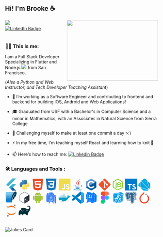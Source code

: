 <head>
  <link rel="stylesheet" href="https://cdn.jsdelivr.net/gh/devicons/devicon@latest/devicon.min.css">
</head>

<div align="justify">
<div id="header">

  <h2>Hi! I'm Brooke ☕</h2>
    <img align="right"src="https://media.giphy.com/media/l0HlNaQ6gWfllcjDO/giphy.gif" width="300" height="200"/>

  <img src="https://media.giphy.com/media/M9gbBd9nbDrOTu1Mqx/giphy.gif" width="100"/>
</div>

<div id="badges">
  <a href="https://www.linkedin.com/in/brooke-richards-swe">
    <img src="https://img.shields.io/badge/LinkedIn-blue?style=for-the-badge&logo=linkedin&logoColor=white" alt="LinkedIn Badge"/>
  </a>
</div>
<img src="https://komarev.com/ghpvc/?username=abrichards10&style=flat-square&color=blue" alt=""/>
</div>

### :woman_technologist: This is me:
I am a Full Stack Developer Specializing in Flutter and Node.js <img src="https://media.giphy.com/media/WUlplcMpOCEmTGBtBW/giphy.gif" width="30"> from San Francisco.

(_Also a Python and Web Instructor, and Tech Developer Teaching Assistant_)

- :telescope: I’m working as a Software Engineer and contributing to frontend and backend for building iOS, Android and Web Applications!

- 🎓 Graduated from USF with a Bachelor's in Computer Science and a minor in Mathematics, with an Associates in Natural Science from Sierra College

- :seedling: Challenging myself to make at least one commit a day >:)

- :zap: In my free time, I'm teaching myself React and learning how to knit 🧶

- :mailbox: Here's how to reach me: [![Linkedin Badge](https://img.shields.io/badge/-LinkedIn-blue?style=flat&logo=Linkedin&logoColor=white)](https://www.linkedin.com/in/brooke-richards-swe)

### :hammer_and_wrench: Languages and Tools :

<div>
  <img src='https://github.com/devicons/devicon/blob/v2.15.1/icons/flutter/flutter-original.svg' width=40 height=40>
  <img src='https://github.com/devicons/devicon/blob/v2.15.1/icons/python/python-original.svg' width=40 height=40>
  <img src='https://github.com/devicons/devicon/blob/v2.15.1/icons/html5/html5-plain.svg' width=40 height=40>
  <img src='https://github.com/devicons/devicon/blob/v2.15.1/icons/css3/css3-plain.svg' width=40 height=40>
  <img src='https://github.com/devicons/devicon/blob/v2.15.1/icons/javascript/javascript-plain.svg' width=40 height=40>
  <img src='https://github.com/devicons/devicon/blob/v2.15.1/icons/java/java-original.svg' width=40 height=40>
  <img src='https://github.com/devicons/devicon/blob/v2.15.1/icons/c/c-original.svg' width=40 height=40>
  <img src='https://github.com/devicons/devicon/blob/v2.15.1/icons/git/git-original.svg' width=40 height=40>
  <img src='https://github.com/devicons/devicon/blob/v2.15.1/icons/nodejs/nodejs-original.svg' width=40 height=40>
  <img src='https://github.com/devicons/devicon/blob/v2.15.1/icons/typescript/typescript-plain.svg' width=40 height=40>
  <img src='https://github.com/devicons/devicon/blob/v2.15.1/icons/dart/dart-plain.svg' width=40 height=40>
  <img src='https://github.com/devicons/devicon/blob/v2.15.1/icons/sqlite/sqlite-original.svg' width=40 height=40>
  <img src='https://github.com/devicons/devicon/blob/v2.15.1/icons/bash/bash-original.svg' width=40 height=40>
  <img src='https://github.com/devicons/devicon/blob/v2.15.1/icons/android/android-plain.svg' width=40 height=40>
  <img src='https://github.com/devicons/devicon/blob/v2.15.1/icons/androidstudio/androidstudio-plain.svg' width=40 height=40>
  <img src='https://github.com/devicons/devicon/blob/v2.15.1/icons/docker/docker-plain.svg' width=40 height=40>
  <img src='https://github.com/devicons/devicon/blob/v2.15.1/icons/vscode/vscode-original.svg' width=40 height=40>
  <img src='https://github.com/devicons/devicon/blob/v2.15.1/icons/intellij/intellij-plain.svg' width=40 height=40>
  <img src='https://github.com/devicons/devicon/blob/v2.15.1/icons/figma/figma-original.svg' width=40 height=40>
  <img src='https://github.com/devicons/devicon/blob/v2.15.1/icons/xcode/xcode-plain.svg' width=40 height=40>
  <img src='https://github.com/devicons/devicon/blob/v2.15.1/icons/postgresql/postgresql-plain.svg' width=40 height=40>
  <img src='https://github.com/devicons/devicon/blob/v2.15.1/icons/pytorch/pytorch-original.svg' width=40 height=40>
  <img src='https://github.com/devicons/devicon/blob/v2.15.1/icons/jupyter/jupyter-original.svg' width=40 height=40>
  <img src='https://github.com/devicons/devicon/blob/v2.15.1/icons/gradle/gradle-plain.svg' width=40 height=40>
<!--   <img src='' width=40 height=40> -->

<!-- ![Brookes GitHub stats](https://vercel-repo-two-neon.vercel.app/api?username=abrichards10&show_icons=true&theme=radical&include_all_commits=true) -->


</div><br>

<!-- ### :fire: My Stats : --> 

<!-- [![GitHub Streak](https://streak-stats.demolab.com?user=abrichards10&theme=radical&hide_border=true)](https://git.io/streak-stats) -->


![Jokes Card](https://readme-jokes.vercel.app/api?hideBorder&bgColor=%234e0138&qColor=%23d11754&aColor=%23e7ae6c)
